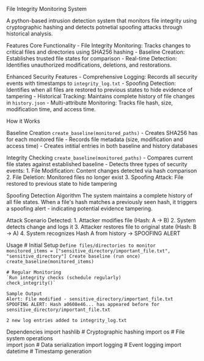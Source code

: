 File Integrity Monitoring System

A python-based intrusion detection system that monitors file integrity using cryptographic hashing and detects potnetial spoofing attacks through historical analysis.

Features
Core Functionality
        - File Integrity Monitoring: Tracks changes to critical files and directories using SHA256 hashing
        - Baseline Creation: Establishes trusted file states for comparison
        - Real-time Detection: Identifies unauthorized modifications, deletions, and restorations.

Enhanced Security Features
        - Comprehensive Logging: Records all security events with timestamps to `integrity_log.txt`
        - Spoofing Detection: Identifies when all files are restored to previous states to hide evidence of tampering
        - Historical Tracking: Maintains complete history of file changes in `history.json`
        - Multi-attribute Monitoring: Tracks file hash, size, modification time, and access time.

How it Works

Baseline Creation
    `create_baseline(monitored_paths)`
    - Creates SHA256 has for each monitored file
    - Records file metadata (size, modification and access time)
    - Creates intitial entries in both baseline and history databases

Integrity Checking
    `create_baseline(monitored_paths)`
    - Compares current file states against established baseline
    - Detects three types of security events:
        1. File Modification: Content changes detected via hash comparison
        2. File Deletion: Monitored files no longer exist
        3. Spoofing Attack: File restored to previous state to hide tampering

Spoofing Detection Algorithm
    The system maintains a complete history of all file states. When a file's hash matches a previously seen hash, it triggers a spoofing alert - indicating potential evidence tampering.

Attack Scenario Detected:
    1. Attacker modifies file (Hash: A → B)
    2. System detects change and logs it
    3. Attacker restores file to original state (Hash: B → A)
    4. System recognizes Hash A from history → SPOOFING ALERT

Usage
    # Initial Setup
    `Define files/directories to monitor
    monitored_items = ["sensitive_directory/important_file.txt", "sensitive_directory"]
    Create baseline (run once)
    create_baseline(monitored_items)`
    
    # Regular Monitoring
    `Run integrity checks (schedule regularly)
    check_integrity()`

    Sample Output
    Alert: File modified - sensitive_directory/important_file.txt
    SPOOFING ALERT: Hash a0608e46... has appeared before for sensitive_directory/important_file.txt

    2 new log entries added to integrity_log.txt

Dependencies
    import hashlib    # Cryptographic hashing
    import os         # File system operations  
    import json       # Data serialization
    import logging    # Event logging
    import datetime   # Timestamp generation
